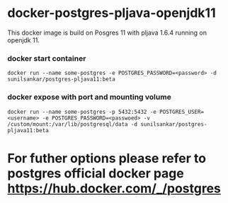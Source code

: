 # docker-postgres-pljava-openjdk11
This docker image is build on Posgres 11 with pljava 1.6.4 running on openjdk 11.
### docker start container
```
docker run --name some-postgres -e POSTGRES_PASSWORD=<password> -d sunilsankar/postgres-pljava11:beta
```
### docker expose with port and mounting volume
```
docker run --name some-postgres -p 5432:5432 -e POSTGRES_USER=<username> -e POSTGRES_PASSWORD=<passwoed> -v /custom/mount:/var/lib/postgresql/data -d sunilsankar/postgres-pljava11:beta

```
# For futher options please refer to postgres official docker page https://hub.docker.com/_/postgres

